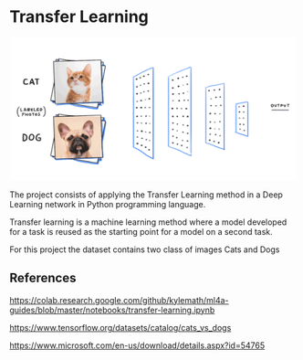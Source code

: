 # Transfer Learning

<p align="center">
    <img src="https://github.com/raquelcolares/Data-Science_Unimed-BH_DIO/blob/main/Projects/6%20-%20Training%20Neural%20Networks%20with%20Transfer%20Learning/cats-dogs.gif"  width="500" height="250">
</p>



The project consists of applying the Transfer Learning method in a Deep Learning network in Python programming language.

Transfer learning is a machine learning method where a model developed for a task is reused as the starting point for a model on a second task.

For this project the dataset contains two class of images Cats and Dogs



## References

https://colab.research.google.com/github/kylemath/ml4a-guides/blob/master/notebooks/transfer-learning.ipynb 

https://www.tensorflow.org/datasets/catalog/cats_vs_dogs

https://www.microsoft.com/en-us/download/details.aspx?id=54765
